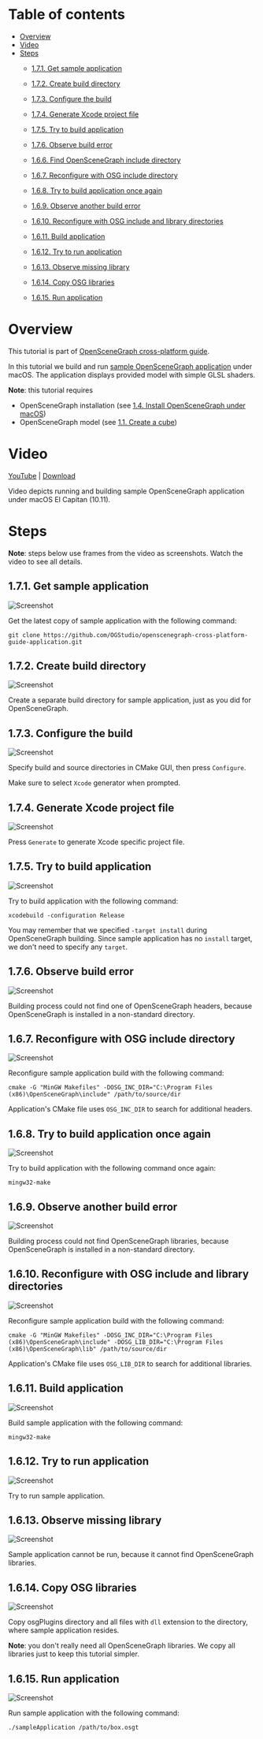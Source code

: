 Table of contents
=================

* [Overview](#overview)
* [Video](#video)
* [Steps](#steps)
  * [1.7.1. Get sample application](#step-get)
  * [1.7.2. Create build directory](#step-build-dir)
  * [1.7.3. Configure the build](#step-cfg)
  * [1.7.4. Generate Xcode project file](#step-generate)
  * [1.7.5. Try to build application](#step-try-build)
  * [1.7.6. Observe build error](#step-build-error)

  * [1.6.6. Find OpenSceneGraph include directory](#step-find-osg-dir)
  * [1.6.7. Reconfigure with OSG include directory](#step-cfg-inc)
  * [1.6.8. Try to build application once again](#step-try-build-again)
  * [1.6.9. Observe another build error](#step-link-error)
  * [1.6.10. Reconfigure with OSG include and library directories](#step-cfg-all)
  * [1.6.11. Build application](#step-build)
  * [1.6.12. Try to run application](#step-try-run)
  * [1.6.13. Observe missing library](#step-run-lib)
  * [1.6.14. Copy OSG libraries](#step-copy-lib)
  * [1.6.15. Run application](#step-run)

<a name="overview"/>

Overview
========

This tutorial is part of [OpenSceneGraph cross-platform guide](http://github.com/OGStudio/openscenegraph-cross-platform-guide).

In this tutorial we build and run
[sample OpenSceneGraph application](http://github.com/OGStudio/openscenegraph-cross-platform-guide-application)
under macOS. The application displays provided model with simple GLSL shaders.

**Note**: this tutorial requires
* OpenSceneGraph installation (see [1.4. Install OpenSceneGraph under macOS](../1.4.InstallUnderMacOS))
* OpenSceneGraph model (see [1.1. Create a cube](../1.1.CreateCube))

<a name="video"/>

Video
=====

[YouTube](todo) | [Download](readme/video.mp4)

Video depicts running and building sample OpenSceneGraph application
under macOS El Capitan (10.11).

<a name="steps"/>

Steps
=====

**Note**: steps below use frames from the video as screenshots.
Watch the video to see all details.

<a name="step-get"/>

1.7.1. Get sample application
-----------------------------

  ![Screenshot](readme/f031.png)

  Get the latest copy of sample application with the following command:

  `git clone https://github.com/OGStudio/openscenegraph-cross-platform-guide-application.git`

<a name="step-build-dir"/>

1.7.2. Create build directory
-----------------------------

  ![Screenshot](readme/f048.png)

  Create a separate build directory for sample application, just as you did for
  OpenSceneGraph.

<a name="step-cfg"/>

1.7.3. Configure the build
--------------------------

  ![Screenshot](readme/f105.png)

  Specify build and source directories in CMake GUI, then press `Configure`.

  Make sure to select `Xcode` generator when prompted.

<a name="step-generate"/>

1.7.4. Generate Xcode project file
-----------------------------------

  ![Screenshot](readme/f125.png)

  Press `Generate` to generate Xcode specific project file.

<a name="step-try-build"/>

1.7.5. Try to build application
-------------------------------

  ![Screenshot](readme/f141.png)

  Try to build application with the following command:

  `xcodebuild -configuration Release`

  You may remember that we specified `-target install` during OpenSceneGraph
  building. Since sample application has no `install` target, we don't need
  to specify any `target`.

<a name="step-build-error"/>

1.7.6. Observe build error
--------------------------

  ![Screenshot](readme/f150.png)

  Building process could not find one of OpenSceneGraph headers, because
  OpenSceneGraph is installed in a non-standard directory.
  
<a name="step-find-osg-dir"/>










1.6.7. Reconfigure with OSG include directory
---------------------------------------------

  ![Screenshot](readme/f151.png)

  Reconfigure sample application build with the following command:
 
  `cmake -G "MinGW Makefiles" -DOSG_INC_DIR="C:\Program Files (x86)\OpenSceneGraph\include" /path/to/source/dir`

  Application's CMake file uses `OSG_INC_DIR` to search for additional headers.

<a name="step-try-build-again"/>

1.6.8. Try to build application once again
------------------------------------------

  ![Screenshot](readme/f163.png)

  Try to build application with the following command once again:

  `mingw32-make`

<a name="step-link-error"/>

1.6.9. Observe another build error
----------------------------------

  ![Screenshot](readme/f172.png)

  Building process could not find OpenSceneGraph libraries, because
  OpenSceneGraph is installed in a non-standard directory.

<a name="step-cfg-all"/>

1.6.10. Reconfigure with OSG include and library directories
------------------------------------------------------------

  ![Screenshot](readme/f207.png)

  Reconfigure sample application build with the following command:
 
  `cmake -G "MinGW Makefiles" -DOSG_INC_DIR="C:\Program Files (x86)\OpenSceneGraph\include" -DOSG_LIB_DIR="C:\Program Files (x86)\OpenSceneGraph\lib" /path/to/source/dir`

  Application's CMake file uses `OSG_LIB_DIR` to search for additional libraries.

<a name="step-build"/>

1.6.11. Build application
------------------------

  ![Screenshot](readme/f216.png)

  Build sample application with the following command:

  `mingw32-make`

<a name="step-try-run"/>

1.6.12. Try to run application
------------------------------

  ![Screenshot](readme/f232.png)

  Try to run sample application.

<a name="step-run-lib"/>

1.6.13. Observe missing library
-------------------------------

  ![Screenshot](readme/f241.png)

  Sample application cannot be run, because it cannot find
  OpenSceneGraph libraries.

<a name="step-copy-lib"/>

1.6.14. Copy OSG libraries
--------------------------

  ![Screenshot](readme/f269.png)

  Copy osgPlugins directory and all files with `dll` extension to the directory,
  where sample application resides. 

  **Note**: you don't really need all OpenSceneGraph libraries. We copy all
  libraries just to keep this tutorial simpler.

<a name="step-run"/>

1.6.15. Run application
-----------------------

  ![Screenshot](readme/f317.png)

  Run sample application with the following command:

  `./sampleApplication /path/to/box.osgt`

